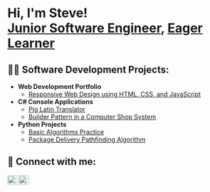 

<h1>Hi, I'm Steve! <br/><a href="https://github.com/Steve-Lotter">Junior Software Engineer</a>, <a href="https://www.linkedin.com/in/stefann-lotter-7792b6290/">Eager Learner</a></h1>

<h2>👨‍💻 Software Development Projects:</h2>

- <b>Web Development Portfolio</b>
  - [Responsive Web Design using HTML, CSS, and JavaScript](https://github.com/Steve-Lotter/Responsive-Web-Design/blob/main/README.md)
- <b>C# Console Applications</b>
  - [Pig Latin Translator](https://github.com/Steve-Lotter/pig-latin-translator)
  - [Builder Pattern in a Computer Shop System](https://github.com/Steve-Lotter/computer-shop-builder-pattern)
- <b>Python Projects</b>
  - [Basic Algorithms Practice](https://github.com/Steve-Lotter/algorithms-practice-python)
  - [Package Delivery Pathfinding Algorithm](https://github.com/Steve-Lotter/package-delivery-algorithm)


<h2> 🤳 Connect with me:</h2>

[<img align="left" alt="Steve | LinkedIn" width="22px" src="https://cdn.jsdelivr.net/npm/simple-icons@v3/icons/linkedin.svg" />][linkedin]
[<img align="left" alt="Steve | GitHub" width="22px" src="https://cdn.jsdelivr.net/npm/simple-icons@v3/icons/github.svg" />][github]

<br/>

[linkedin]: https://www.instagram.com/stefann_lotter_4?igsh=cGRyYmp5emQ0NXZy
[github]: https://github.com/Steve-Lotter

<!--
**Steve/Lotter** is a ✨ special ✨ repository because its `README.md` (this file) appears on your GitHub profile.
-->
